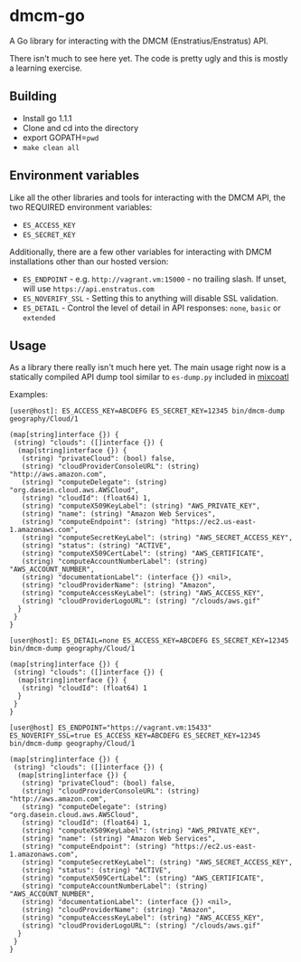 # dmcm-go
A Go library for interacting with the DMCM (Enstratius/Enstratus) API.

There isn't much to see here yet. The code is pretty ugly and this is mostly a learning exercise.

## Building
- Install go 1.1.1
- Clone and cd into the directory
- export GOPATH=`pwd`
- `make clean all`

## Environment variables
Like all the other libraries and tools for interacting with the DMCM API, the two REQUIRED environment variables:

- `ES_ACCESS_KEY`
- `ES_SECRET_KEY`

Additionally, there are a few other variables for interacting with DMCM installations other than our hosted version:

- `ES_ENDPOINT` - e.g. `http://vagrant.vm:15000` - no trailing slash. If unset, will use `https://api.enstratus.com`
- `ES_NOVERIFY_SSL` - Setting this to anything will disable SSL validation.
- `ES_DETAIL` - Control the level of detail in API responses: `none`, `basic` or `extended`

## Usage
As a library there really isn't much here yet. The main usage right now is a statically compiled API dump tool similar to `es-dump.py` included in [mixcoatl](https://github.com/enstratus/mixcoatl)

Examples:
```
[user@host]: ES_ACCESS_KEY=ABCDEFG ES_SECRET_KEY=12345 bin/dmcm-dump geography/Cloud/1

(map[string]interface {}) {
 (string) "clouds": ([]interface {}) {
  (map[string]interface {}) {
   (string) "privateCloud": (bool) false,
   (string) "cloudProviderConsoleURL": (string) "http://aws.amazon.com",
   (string) "computeDelegate": (string) "org.dasein.cloud.aws.AWSCloud",
   (string) "cloudId": (float64) 1,
   (string) "computeX509KeyLabel": (string) "AWS_PRIVATE_KEY",
   (string) "name": (string) "Amazon Web Services",
   (string) "computeEndpoint": (string) "https://ec2.us-east-1.amazonaws.com",
   (string) "computeSecretKeyLabel": (string) "AWS_SECRET_ACCESS_KEY",
   (string) "status": (string) "ACTIVE",
   (string) "computeX509CertLabel": (string) "AWS_CERTIFICATE",
   (string) "computeAccountNumberLabel": (string) "AWS_ACCOUNT_NUMBER",
   (string) "documentationLabel": (interface {}) <nil>,
   (string) "cloudProviderName": (string) "Amazon",
   (string) "computeAccessKeyLabel": (string) "AWS_ACCESS_KEY",
   (string) "cloudProviderLogoURL": (string) "/clouds/aws.gif"
  }
 }
}
```

```
[user@host]: ES_DETAIL=none ES_ACCESS_KEY=ABCDEFG ES_SECRET_KEY=12345 bin/dmcm-dump geography/Cloud/1

(map[string]interface {}) {
 (string) "clouds": ([]interface {}) {
  (map[string]interface {}) {
   (string) "cloudId": (float64) 1
  }
 }
}
```

```
[user@host] ES_ENDPOINT="https://vagrant.vm:15433" ES_NOVERIFY_SSL=true ES_ACCESS_KEY=ABCDEFG ES_SECRET_KEY=12345 bin/dmcm-dump geography/Cloud/1

(map[string]interface {}) {
 (string) "clouds": ([]interface {}) {
  (map[string]interface {}) {
   (string) "privateCloud": (bool) false,
   (string) "cloudProviderConsoleURL": (string) "http://aws.amazon.com",
   (string) "computeDelegate": (string) "org.dasein.cloud.aws.AWSCloud",
   (string) "cloudId": (float64) 1,
   (string) "computeX509KeyLabel": (string) "AWS_PRIVATE_KEY",
   (string) "name": (string) "Amazon Web Services",
   (string) "computeEndpoint": (string) "https://ec2.us-east-1.amazonaws.com",
   (string) "computeSecretKeyLabel": (string) "AWS_SECRET_ACCESS_KEY",
   (string) "status": (string) "ACTIVE",
   (string) "computeX509CertLabel": (string) "AWS_CERTIFICATE",
   (string) "computeAccountNumberLabel": (string) "AWS_ACCOUNT_NUMBER",
   (string) "documentationLabel": (interface {}) <nil>,
   (string) "cloudProviderName": (string) "Amazon",
   (string) "computeAccessKeyLabel": (string) "AWS_ACCESS_KEY",
   (string) "cloudProviderLogoURL": (string) "/clouds/aws.gif"
  }
 }
}
```
